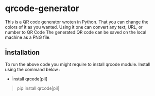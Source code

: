 # qrcode-generator

This is a QR code generator wroten in Python.
That you can change the colors of it as you wanted.
Using it one can convert any text, URL, or number to QR Code
The generated QR code can be saved on the local machine as a PNG file.

## İnstallation

To run the above code you might require to install qrcode module. Install using the command below :

* İnstall qrcode[pil]
>pip install qrcode[pil]

